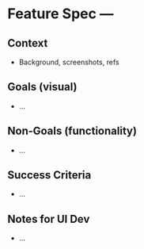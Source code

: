 # Feature Spec — <Feature Name>
## Context
- Background, screenshots, refs


## Goals (visual)
- …


## Non‑Goals (functionality)
- …


## Success Criteria
- …


## Notes for UI Dev
- …